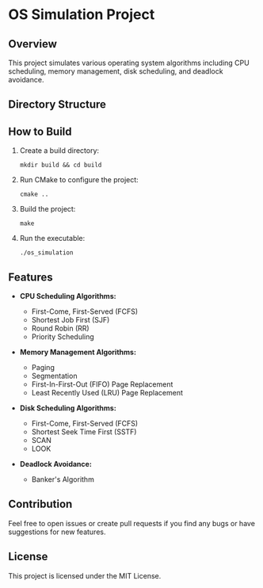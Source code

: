 # OS Simulation Project

## Overview
This project simulates various operating system algorithms including CPU scheduling, memory management, disk scheduling, and deadlock avoidance.

## Directory Structure





## How to Build
1. Create a build directory:
    ```
    mkdir build && cd build
    ```
2. Run CMake to configure the project:
    ```
    cmake ..
    ```
3. Build the project:
    ```
    make
    ```
4. Run the executable:
    ```
    ./os_simulation
    ```

## Features
- **CPU Scheduling Algorithms:**
  - First-Come, First-Served (FCFS)
  - Shortest Job First (SJF)
  - Round Robin (RR)
  - Priority Scheduling

- **Memory Management Algorithms:**
  - Paging
  - Segmentation
  - First-In-First-Out (FIFO) Page Replacement
  - Least Recently Used (LRU) Page Replacement

- **Disk Scheduling Algorithms:**
  - First-Come, First-Served (FCFS)
  - Shortest Seek Time First (SSTF)
  - SCAN
  - LOOK

- **Deadlock Avoidance:**
  - Banker's Algorithm

## Contribution
Feel free to open issues or create pull requests if you find any bugs or have suggestions for new features.

## License
This project is licensed under the MIT License.
